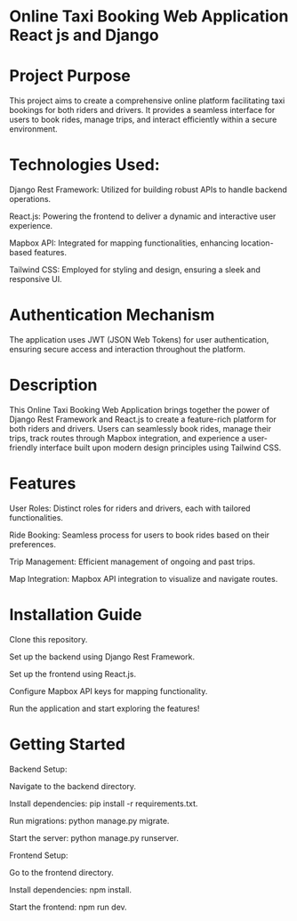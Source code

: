 # Online Taxi Booking Web Application React js and Django


# Project Purpose

This project aims to create a comprehensive online platform facilitating taxi bookings for both riders and drivers. It provides a seamless interface for users to book rides, manage trips, and interact efficiently within a secure environment.

# Technologies Used:

Django Rest Framework: Utilized for building robust APIs to handle backend operations.

React.js: Powering the frontend to deliver a dynamic and interactive user experience.

Mapbox API: Integrated for mapping functionalities, enhancing location-based features.

Tailwind CSS: Employed for styling and design, ensuring a sleek and responsive UI.

# Authentication Mechanism

The application uses JWT (JSON Web Tokens) for user authentication, ensuring secure access and interaction throughout the platform.

# Description

This Online Taxi Booking Web Application brings together the power of Django Rest Framework and React.js to create a feature-rich platform for both riders and drivers. Users can seamlessly book rides, manage their trips, track routes through Mapbox integration, and experience a user-friendly interface built upon modern design principles using Tailwind CSS.

# Features

User Roles: Distinct roles for riders and drivers, each with tailored functionalities.

Ride Booking: Seamless process for users to book rides based on their preferences.

Trip Management: Efficient management of ongoing and past trips.

Map Integration: Mapbox API integration to visualize and navigate routes.

# Installation Guide

Clone this repository.

Set up the backend using Django Rest Framework.

Set up the frontend using React.js.

Configure Mapbox API keys for mapping functionality.

Run the application and start exploring the features!

# Getting Started

Backend Setup:

Navigate to the backend directory.

Install dependencies: pip install -r requirements.txt.

Run migrations: python manage.py migrate.

Start the server: python manage.py runserver.

Frontend Setup:

Go to the frontend directory.

Install dependencies: npm install.

Start the frontend: npm run dev.

